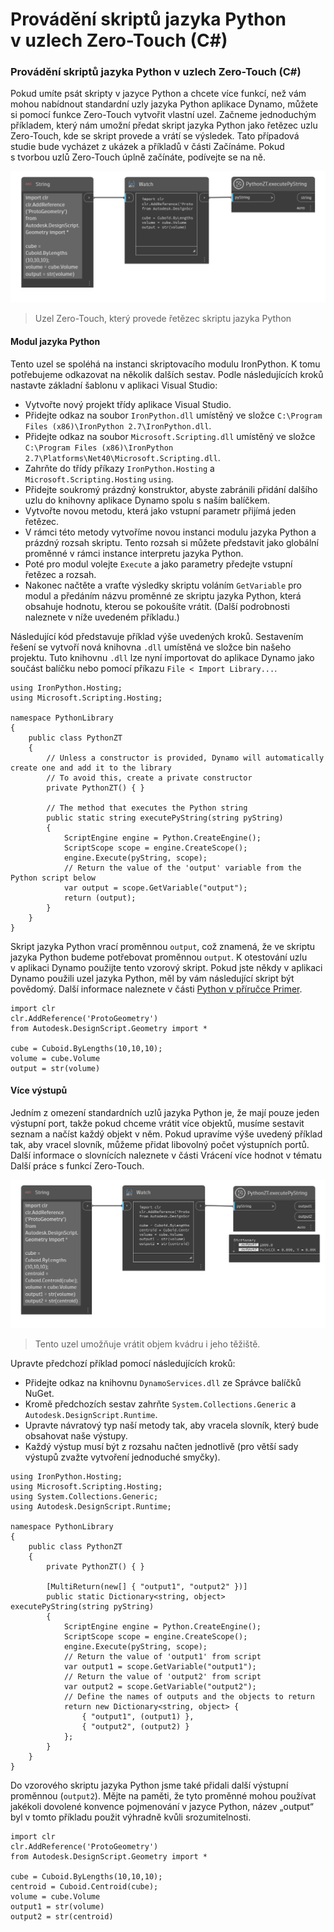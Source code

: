 # Provádění skriptů jazyka Python v uzlech Zero-Touch (C#)

### Provádění skriptů jazyka Python v uzlech Zero-Touch (C#) <a href="#executing-python-scripts-in-zero-touch-nodes-c" id="executing-python-scripts-in-zero-touch-nodes-c"></a>

Pokud umíte psát skripty v jazyce Python a chcete více funkcí, než vám mohou nabídnout standardní uzly jazyka Python aplikace Dynamo, můžete si pomocí funkce Zero-Touch vytvořit vlastní uzel. Začneme jednoduchým příkladem, který nám umožní předat skript jazyka Python jako řetězec uzlu Zero-Touch, kde se skript provede a vrátí se výsledek. Tato případová studie bude vycházet z ukázek a příkladů v části Začínáme. Pokud s tvorbou uzlů Zero-Touch úplně začínáte, podívejte se na ně.

![Uzel Zero-Touch, který provede řetězec skriptu jazyka Python](images/python-case-study.png)

> Uzel Zero-Touch, který provede řetězec skriptu jazyka Python

#### Modul jazyka Python <a href="#python-engine" id="python-engine"></a>

Tento uzel se spoléhá na instanci skriptovacího modulu IronPython. K tomu potřebujeme odkazovat na několik dalších sestav. Podle následujících kroků nastavte základní šablonu v aplikaci Visual Studio:

* Vytvořte nový projekt třídy aplikace Visual Studio.
* Přidejte odkaz na soubor `IronPython.dll` umístěný ve složce `C:\Program Files (x86)\IronPython 2.7\IronPython.dll`.
* Přidejte odkaz na soubor `Microsoft.Scripting.dll` umístěný ve složce `C:\Program Files (x86)\IronPython 2.7\Platforms\Net40\Microsoft.Scripting.dll`.
* Zahrňte do třídy příkazy `IronPython.Hosting` a `Microsoft.Scripting.Hosting` `using`.
* Přidejte soukromý prázdný konstruktor, abyste zabránili přidání dalšího uzlu do knihovny aplikace Dynamo spolu s naším balíčkem.
* Vytvořte novou metodu, která jako vstupní parametr přijímá jeden řetězec.
* V rámci této metody vytvoříme novou instanci modulu jazyka Python a prázdný rozsah skriptu. Tento rozsah si můžete představit jako globální proměnné v rámci instance interpretu jazyka Python.
* Poté pro modul volejte `Execute` a jako parametry předejte vstupní řetězec a rozsah.
* Nakonec načtěte a vraťte výsledky skriptu voláním `GetVariable` pro modul a předáním názvu proměnné ze skriptu jazyka Python, která obsahuje hodnotu, kterou se pokoušíte vrátit. (Další podrobnosti naleznete v níže uvedeném příkladu.)

Následující kód představuje příklad výše uvedených kroků. Sestavením řešení se vytvoří nová knihovna `.dll` umístěná ve složce bin našeho projektu. Tuto knihovnu `.dll` lze nyní importovat do aplikace Dynamo jako součást balíčku nebo pomocí příkazu `File < Import Library...`.

```
using IronPython.Hosting;
using Microsoft.Scripting.Hosting;

namespace PythonLibrary
{
    public class PythonZT
    {
        // Unless a constructor is provided, Dynamo will automatically create one and add it to the library
        // To avoid this, create a private constructor
        private PythonZT() { }

        // The method that executes the Python string
        public static string executePyString(string pyString)
        {
            ScriptEngine engine = Python.CreateEngine();
            ScriptScope scope = engine.CreateScope();
            engine.Execute(pyString, scope);
            // Return the value of the 'output' variable from the Python script below
            var output = scope.GetVariable("output");
            return (output);
        }
    }
}
```

Skript jazyka Python vrací proměnnou `output`, což znamená, že ve skriptu jazyka Python budeme potřebovat proměnnou `output`. K otestování uzlu v aplikaci Dynamo použijte tento vzorový skript. Pokud jste někdy v aplikaci Dynamo použili uzel jazyka Python, měl by vám následující skript být povědomý. Další informace naleznete v části [Python v příručce Primer](http://dynamoprimer.com/en/09\_Custom-Nodes/9-4\_Python.html).

```
import clr
clr.AddReference('ProtoGeometry')
from Autodesk.DesignScript.Geometry import *

cube = Cuboid.ByLengths(10,10,10);
volume = cube.Volume
output = str(volume)
```

#### Více výstupů <a href="#multiple-outputs" id="multiple-outputs"></a>

Jedním z omezení standardních uzlů jazyka Python je, že mají pouze jeden výstupní port, takže pokud chceme vrátit více objektů, musíme sestavit seznam a načíst každý objekt v něm. Pokud upravíme výše uvedený příklad tak, aby vracel slovník, můžeme přidat libovolný počet výstupních portů. Další informace o slovnících naleznete v části Vrácení více hodnot v tématu Další práce s funkcí Zero-Touch.

![Tento uzel umožňuje vrátit objem kvádru i jeho těžiště.](images/python-multi-case-study.png)

> Tento uzel umožňuje vrátit objem kvádru i jeho těžiště.

Upravte předchozí příklad pomocí následujících kroků:

* Přidejte odkaz na knihovnu `DynamoServices.dll` ze Správce balíčků NuGet.
* Kromě předchozích sestav zahrňte `System.Collections.Generic` a `Autodesk.DesignScript.Runtime`.
* Upravte návratový typ naší metody tak, aby vracela slovník, který bude obsahovat naše výstupy.
* Každý výstup musí být z rozsahu načten jednotlivě (pro větší sady výstupů zvažte vytvoření jednoduché smyčky).

```
using IronPython.Hosting;
using Microsoft.Scripting.Hosting;
using System.Collections.Generic;
using Autodesk.DesignScript.Runtime;

namespace PythonLibrary
{
    public class PythonZT
    {
        private PythonZT() { }

        [MultiReturn(new[] { "output1", "output2" })]
        public static Dictionary<string, object> executePyString(string pyString)
        {
            ScriptEngine engine = Python.CreateEngine();
            ScriptScope scope = engine.CreateScope();
            engine.Execute(pyString, scope);
            // Return the value of 'output1' from script
            var output1 = scope.GetVariable("output1");
            // Return the value of 'output2' from script
            var output2 = scope.GetVariable("output2");
            // Define the names of outputs and the objects to return
            return new Dictionary<string, object> {
                { "output1", (output1) },
                { "output2", (output2) }
            };
        }
    }
}
```

Do vzorového skriptu jazyka Python jsme také přidali další výstupní proměnnou (`output2`). Mějte na paměti, že tyto proměnné mohou používat jakékoli dovolené konvence pojmenování v jazyce Python, název „output“ byl v tomto příkladu použit výhradně kvůli srozumitelnosti.

```
import clr
clr.AddReference('ProtoGeometry')
from Autodesk.DesignScript.Geometry import *

cube = Cuboid.ByLengths(10,10,10);
centroid = Cuboid.Centroid(cube);
volume = cube.Volume
output1 = str(volume)
output2 = str(centroid)
```
